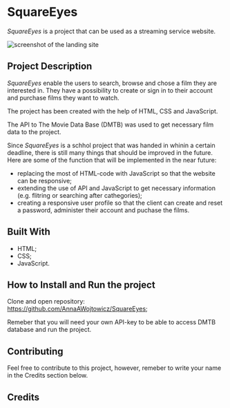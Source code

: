 # SquareEyes
*SquareEyes* is a project that can be used as a streaming service website. 

![screenshot of the landing site](https://raw.githubusercontent.com/AnnaAWojtowicz/SquareEyes/master/images/screenshot.png?token=GHSAT0AAAAAACAKXWOJB7TTACNQW4IIE5FUZD7PQUQ "screenshot of the landing site")

## Project Description
*SquareEyes* enable the users to search, browse and chose a film they are interested in. They have a possibility to create or sign in to their account and purchase films they want to watch. 

The project has been created with the help of HTML, CSS and JavaScript. 

The API to The Movie Data Base (DMTB) was used to get necessary film data to the project. 

Since *SquareEyes* is a schhol project that was handed in whinin a certain deadline, there is still many things that should be improved in the future. Here are some of the function that will be implemented in the near future:
- replacing the most of HTML-code with JavaScript so that the website can be responsive;
- extending the use of API and JavaScript to get necessary information (e.g. flitring or searching after cathegories);
- creating a responsive user profile so that the client can create and reset a password, administer their account and puchase the films.

## Built With
- HTML;
- CSS;
- JavaScript.

## How to Install and Run the project
Clone and open repository: https://github.com/AnnaAWojtowicz/SquareEyes;

Remeber that you will need your own API-key to be able to access DMTB database and run the project.

## Contributing
Feel free to contribute to this project, however, remeber to write your name in the Credits section below.

## Credits
